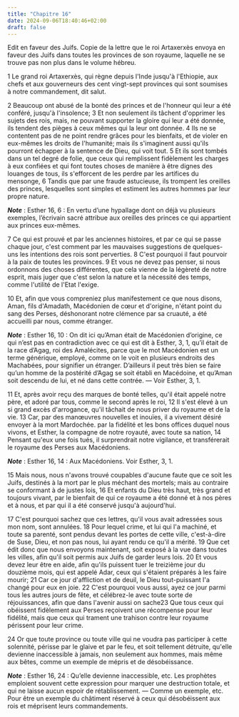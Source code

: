 ```yaml
---
title: "Chapitre 16"
date: 2024-09-06T18:40:46+02:00
draft: false
---
```



Edit en faveur des Juifs.
Copie de la lettre que le roi Artaxerxès envoya en faveur des Juifs dans toutes les provinces de son royaume, laquelle ne se trouve pas non plus dans le volume hébreu.


1 Le grand roi Artaxerxès, qui règne depuis l'Inde jusqu'à l'Ethiopie, aux chefs et aux gouverneurs des cent vingt-sept provinces qui sont soumises à notre commandement, dit salut.


2 Beaucoup ont abusé de la bonté des princes et de l'honneur qui leur a été conféré, jusqu'à l'insolence; 3 Et non seulement ils tâchent d'opprimer les sujets des rois, mais, ne pouvant supporter la gloire qui leur a été donnée, ils tendent des pièges à ceux mêmes qui la leur ont donnée. 4 Ils ne se contentent pas de ne point rendre grâces pour les bienfaits, et de violer en eux-mêmes les droits de l'humanité; mais ils s'imaginent aussi qu'ils pourront échapper à la sentence de Dieu, qui voit tout. 5 Et ils sont tombés dans un tel degré de folie, que ceux qui remplissent fidèlement les charges à eux confiées et qui font toutes choses de manière à être dignes des louanges de tous, ils s'efforcent de les perdre par les artifices du mensonge, 6 Tandis que par une fraude astucieuse, ils trompent les oreilles des princes, lesquelles sont simples et estiment les autres hommes par leur propre nature.

***Note*** :  Esther 16, 6 : En vertu d’une hypallage dont on déjà vu plusieurs exemples, l’écrivain sacré attribue aux oreilles des princes ce qui appartient aux princes eux-mêmes.

7 Ce qui est prouvé et par les anciennes histoires, et par ce qui se passe chaque jour, c'est comment par les mauvaises suggestions de quelques-uns les intentions des rois sont perverties. 8 C'est pourquoi il faut pourvoir à la paix de toutes les provinces. 9 Et vous ne devez pas penser, si nous ordonnons des choses différentes, que cela vienne de la légèreté de notre esprit, mais juger que c'est selon la nature et la nécessité des temps, comme l'utilité de l'Etat l'exige.


10 Et, afin que vous compreniez plus manifestement ce que nous disons, Aman, fils d'Amadath, Macédonien de cœur et d'origine, n'étant point du sang des Perses, déshonorant notre clémence par sa cruauté, a été accueilli par nous, comme étranger.

***Note*** :  Esther 16, 10 : On dit ici qu’Aman était de Macédonien d’origine, ce qui n’est pas en contradiction avec ce qui est dit à Esther, 3, 1, qu’il était de la race d’Agag, roi des Amalécites, parce que le mot Macédonien est un terme générique, employé, comme on le voit en plusieurs endroits des Machabées, pour signifier un étranger. D’ailleurs il peut très bien se faire qu’un homme de la postérité d’Agag se soit établi en Macédoine, et qu’Aman soit descendu de lui, et né dans cette contrée. ― Voir Esther, 3, 1.

11 Et, après avoir reçu des marques de bonté telles, qu'il était appelé notre père, et adoré par tous, comme le second après le roi, 12 Il s'est élevé à un si grand excès d'arrogance, qu'il tâchait de nous priver du royaume et de la vie. 13 Car, par des manœuvres nouvelles et inouïes, il a vivement désiré envoyer à la mort Mardochée. par la fidélité et les bons offices duquel nous vivons, et Esther, la compagne de notre royauté, avec toute sa nation, 14 Pensant qu'eux une fois tués, il surprendrait notre vigilance, et transférerait le royaume des Perses aux Macédoniens.

***Note*** :  Esther 16, 14 : Aux Macédoniens. Voir Esther, 3, 1.

15 Mais nous, nous n'avons trouvé coupables d'aucune faute que ce soit les Juifs, destinés à la mort par le plus méchant des mortels; mais au contraire se conformant à de justes lois, 16 Et enfants du Dieu très haut, très grand et toujours vivant, par le bienfait de qui ce royaume a été donné et à nos pères et à nous, et par qui il a été conservé jusqu'à aujourd'hui.


17 C'est pourquoi sachez que ces lettres, qu'il vous avait adressées sous mon nom, sont annulées. 18 Pour lequel crime, et lui qui l'a machiné, et toute sa parenté, sont pendus devant les portes de cette ville, c'est-à-dire de Suse, Dieu, et non pas nous, lui ayant rendu ce qu'il a mérité. 19 Que cet édit donc que nous envoyons maintenant, soit exposé à la vue dans toutes les villes, afin qu'il soit permis aux Juifs de garder leurs lois. 20 Et vous devez leur être en aide, afin qu'ils puissent tuer le treizième jour du douzième mois, qui est appelé Adar, ceux qui s'étaient préparés à les faire mourir; 21 Car ce jour d'affliction et de deuil, le Dieu tout-puissant l'a changé pour eux en joie. 22 C'est pourquoi vous aussi, ayez ce jour parmi tous les autres jours de fête, et célébrez-le avec toute sorte de réjouissances, afin que dans l'avenir aussi on sache23 Que tous ceux qui obéissent fidèlement aux Perses reçoivent une récompense pour leur fidélité, mais que ceux qui trament une trahison contre leur royaume
périssent pour leur crime.


24 Or que toute province ou toute ville qui ne voudra pas participer à cette solennité, périsse par le glaive et par le feu, et soit tellement détruite, qu'elle devienne inaccessible à jamais, non seulement aux hommes, mais même aux bêtes, comme un exemple de mépris et de désobéissance.

***Note*** :  Esther 16, 24 : Qu’elle devienne inaccessible, etc. Les prophètes emploient souvent cette expression pour marquer une destruction totale, et qui ne laisse aucun espoir de rétablissement. ― Comme un exemple, etc. Pour être un exemple du châtiment réservé à ceux qui désobéissent aux rois et méprisent leurs commandements.
